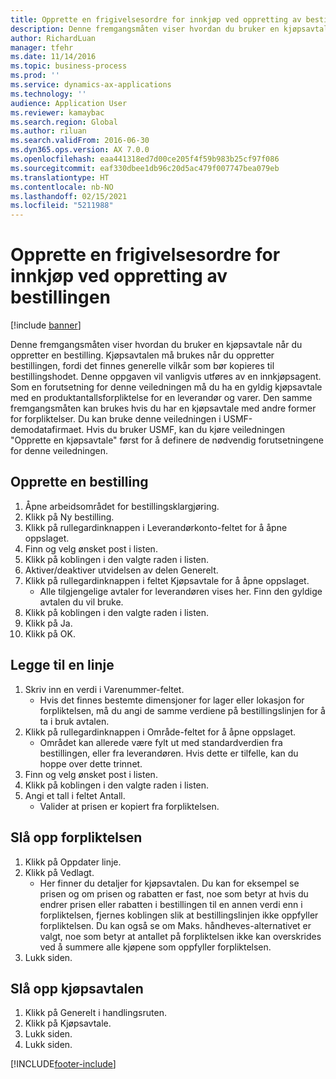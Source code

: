 ```yaml
---
title: Opprette en frigivelsesordre for innkjøp ved oppretting av bestillingen
description: Denne fremgangsmåten viser hvordan du bruker en kjøpsavtale når du oppretter en bestilling.
author: RichardLuan
manager: tfehr
ms.date: 11/14/2016
ms.topic: business-process
ms.prod: ''
ms.service: dynamics-ax-applications
ms.technology: ''
audience: Application User
ms.reviewer: kamaybac
ms.search.region: Global
ms.author: riluan
ms.search.validFrom: 2016-06-30
ms.dyn365.ops.version: AX 7.0.0
ms.openlocfilehash: eaa441318ed7d00ce205f4f59b983b25cf97f086
ms.sourcegitcommit: eaf330dbee1db96c20d5ac479f007747bea079eb
ms.translationtype: HT
ms.contentlocale: nb-NO
ms.lasthandoff: 02/15/2021
ms.locfileid: "5211988"
---
```

# <a name="create-a-purchase-release-order-when-creating-the-purchase-order"></a>Opprette en frigivelsesordre for innkjøp ved oppretting av bestillingen

[!include [banner](../../includes/banner.md)]

Denne fremgangsmåten viser hvordan du bruker en kjøpsavtale når du oppretter en bestilling. Kjøpsavtalen må brukes når du oppretter bestillingen, fordi det finnes generelle vilkår som bør kopieres til bestillingshodet. Denne oppgaven vil vanligvis utføres av en innkjøpsagent. Som en forutsetning for denne veiledningen må du ha en gyldig kjøpsavtale med en produktantallsforpliktelse for en leverandør og varer. Den samme fremgangsmåten kan brukes hvis du har en kjøpsavtale med andre former for forpliktelser. Du kan bruke denne veiledningen i USMF-demodatafirmaet. Hvis du bruker USMF, kan du kjøre veiledningen "Opprette en kjøpsavtale" først for å definere de nødvendig forutsetningene for denne veiledningen.


## <a name="create-a-purchase-order"></a>Opprette en bestilling
1. Åpne arbeidsområdet for bestillingsklargjøring.
2. Klikk på Ny bestilling.
3. Klikk på rullegardinknappen i Leverandørkonto-feltet for å åpne oppslaget.
4. Finn og velg ønsket post i listen.
5. Klikk på koblingen i den valgte raden i listen.
6. Aktiver/deaktiver utvidelsen av delen Generelt.
7. Klikk på rullegardinknappen i feltet Kjøpsavtale for å åpne oppslaget.
    * Alle tilgjengelige avtaler for leverandøren vises her. Finn den gyldige avtalen du vil bruke.  
8. Klikk på koblingen i den valgte raden i listen.
9. Klikk på Ja.
10. Klikk på OK.

## <a name="add-a-line"></a>Legge til en linje
1. Skriv inn en verdi i Varenummer-feltet.
    * Hvis det finnes bestemte dimensjoner for lager eller lokasjon for forpliktelsen, må du angi de samme verdiene på bestillingslinjen for å ta i bruk avtalen.  
2. Klikk på rullegardinknappen i Område-feltet for å åpne oppslaget.
    * Området kan allerede være fylt ut med standardverdien fra bestillingen, eller fra leverandøren. Hvis dette er tilfelle, kan du hoppe over dette trinnet.  
3. Finn og velg ønsket post i listen.
4. Klikk på koblingen i den valgte raden i listen.
5. Angi et tall i feltet Antall.
    * Valider at prisen er kopiert fra forpliktelsen.  

## <a name="look-up-the-commitment"></a>Slå opp forpliktelsen
1. Klikk på Oppdater linje.
2. Klikk på Vedlagt.
    * Her finner du detaljer for kjøpsavtalen. Du kan for eksempel se prisen og om prisen og rabatten er fast, noe som betyr at hvis du endrer prisen eller rabatten i bestillingen til en annen verdi enn i forpliktelsen, fjernes koblingen slik at bestillingslinjen ikke oppfyller forpliktelsen. Du kan også se om Maks. håndheves-alternativet er valgt, noe som betyr at antallet på forpliktelsen ikke kan overskrides ved å summere alle kjøpene som oppfyller forpliktelsen.  
3. Lukk siden.

## <a name="look-up-the-purchase-agreement"></a>Slå opp kjøpsavtalen
1. Klikk på Generelt i handlingsruten.
2. Klikk på Kjøpsavtale.
3. Lukk siden.
4. Lukk siden.



[!INCLUDE[footer-include](../../../includes/footer-banner.md)]